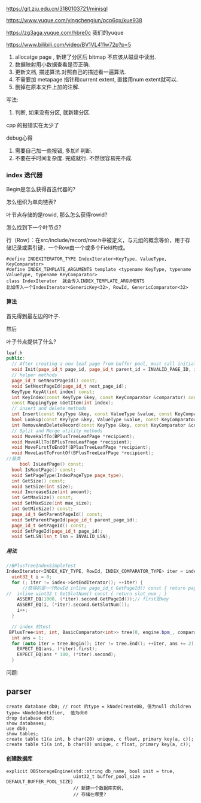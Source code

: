 https://git.zju.edu.cn/3180103721/minisql

https://www.yuque.com/yingchengjun/pcp6qx/kue938

https://zg3aga.yuque.com/hbre0c 我们的yuque

https://www.bilibili.com/video/BV1VL411w72p?p=5

1. allocatge page ,  新建了分区后 bitmap 不应该从磁盘中读出.
2. 数据映射用小数据查看是否正确.
3. 更新文档, 描述算法.对照自己的描述看一遍算法.
4. 不需要加 metapage 指针和current extent,  直接用num extent就可以.
5. 删掉在原本文件上加的注解.


写法:

1. 判断, 如果没有分区, 就新建分区. 


cpp 的报错实在太少了

debug心得

1. 需要自己加一些报错, 多加if  判断.  
2. 不要在乎时间复杂度. 完成就行. 不然很容易完不成. 



### index 迭代器

Begin是怎么获得首迭代器的?



怎么组织为单向链表?



叶节点存储的是rowid, 那么怎么获得rowid?



怎么找到下一个叶节点?

行（Row）：在src/include/record/row.h中被定义，与元组的概念等价，用于存储记录或索引键，一个Row由一个或多个Field构成。

```
#define INDEXITERATOR_TYPE IndexIterator<KeyType, ValueType, KeyComparator>
#define INDEX_TEMPLATE_ARGUMENTS template <typename KeyType, typename ValueType, typename KeyComparator>
class IndexIterator  就会传入INDEX_TEMPLATE_ARGUMENTS 
比如传入一个IndexIterator<GenericKey<32>, RowId, GenericComparator<32> 
```

#### 算法

首先得到最左边的叶子.

然后

叶子节点提供了什么?

```cpp
leaf.h
public:
  // After creating a new leaf page from buffer pool, must call initialize method to set default 
  void Init(page_id_t page_id, page_id_t parent_id = INVALID_PAGE_ID, int max_size = LEAF_PAGE_SIZE);
  // helper methods
  page_id_t GetNextPageId() const;
  void SetNextPageId(page_id_t next_page_id);
  KeyType KeyAt(int index) const;
  int KeyIndex(const KeyType &key, const KeyComparator &comparator) const;
  const MappingType &GetItem(int index);
  // insert and delete methods
  int Insert(const KeyType &key, const ValueType &value, const KeyComparator &comparator);
  bool Lookup(const KeyType &key, ValueType &value, const KeyComparator &comparator) const;
  int RemoveAndDeleteRecord(const KeyType &key, const KeyComparator &comparator);
  // Split and Merge utility methods
  void MoveHalfTo(BPlusTreeLeafPage *recipient);
  void MoveAllTo(BPlusTreeLeafPage *recipient);
  void MoveFirstToEndOf(BPlusTreeLeafPage *recipient);
  void MoveLastToFrontOf(BPlusTreeLeafPage *recipient);
//基类
     bool IsLeafPage() const;
  bool IsRootPage() const;
  void SetPageType(IndexPageType page_type);
  int GetSize() const;
  void SetSize(int size);
  void IncreaseSize(int amount);
  int GetMaxSize() const;
  void SetMaxSize(int max_size);
  int GetMinSize() const;
  page_id_t GetParentPageId() const;
  void SetParentPageId(page_id_t parent_page_id);
  page_id_t GetPageId() const;
  void SetPageId(page_id_t page_id);
  void SetLSN(lsn_t lsn = INVALID_LSN);
```

##### 用法

```cpp
//BPlusTreeIndexSimpleTest
IndexIterator<INDEX_KEY_TYPE, RowId, INDEX_COMPARATOR_TYPE> iter = index->GetBeginIterator();
  uint32_t i = 0;
  for (; iter != index->GetEndIterator(); ++iter) {
      //获得的是一个RowId inline page_id_t GetPageId() const { return page_id_; }
//  inline uint32_t GetSlotNum() const { return slot_num_; }
    ASSERT_EQ(1000, (*iter).second.GetPageId());// first是key
    ASSERT_EQ(i, (*iter).second.GetSlotNum());
    i++;
  }

  // index 的test
 BPlusTree<int, int, BasicComparator<int>> tree(0, engine.bpm_, comparator, 4, 4);
  int ans = 1;
  for (auto iter = tree.Begin(); iter != tree.End(); ++iter, ans += 2) {
    EXPECT_EQ(ans, (*iter).first);
    EXPECT_EQ(ans * 100, (*iter).second);
  }
```



问题:

## parser

```
create database db0; // root 的type = kNodeCreateDB, 值为null children type= kNodeIdentifier,  值为db0
drop database db0;
show databases;
use db0;
show tables;
create table t1(a int, b char(20) unique, c float, primary key(a, c));
create table t1(a int, b char(0) unique, c float, primary key(a, c));
```



#### 创建数据库

```
explicit DBStorageEngine(std::string db_name, bool init = true,
                         uint32_t buffer_pool_size = DEFAULT_BUFFER_POOL_SIZE)
                         // 新建一个数据库实例, 
                         // 存储在哪里?
```



